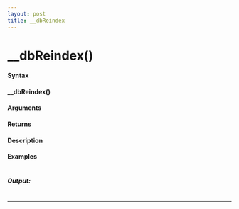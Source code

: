 ```yaml
---
layout: post
title: __dbReindex
---
```


# __dbReindex()


#### Syntax

#### __dbReindex()

#### Arguments

#### Returns

#### Description

#### Examples

```

```

##### Output:

```

```

---